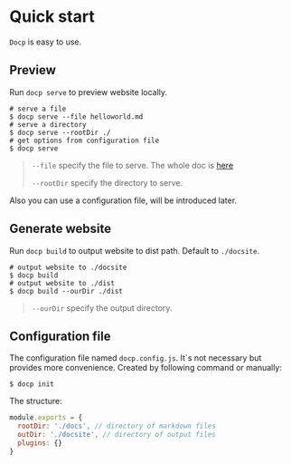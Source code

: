 # Quick start

`Docp` is easy to use.



## Preview

Run `docp serve` to preview website locally.

```shell
# serve a file
$ docp serve --file helloworld.md
# serve a directory
$ docp serve --rootDir ./
# get options from configuration file
$ docp serve
```

> `--file` specify the file to serve. The whole doc is [here](options.html)
>
> `--rootDir` specify the directory to serve.

Also you can use a configuration file, will be introduced later.



## Generate website

Run `docp build` to output website to dist path. Default to `./docsite`.

```shell
# output website to ./docsite
$ docp build
# output website to ./dist
$ docp build --ourDir ./dist
```

> `--ourDir` specify the output directory.



## Configuration file

The configuration file named  `docp.config.js`. It`s not necessary but provides more convenience. Created by following command or manually:

```shell
$ docp init
```

The structure:

```javascript
module.exports = {
  rootDir: './docs', // directory of markdown files
  outDir: './docsite', // directory of output files
  plugins: {}
}
```

